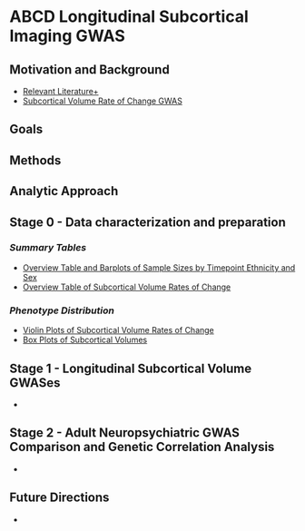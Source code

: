 # **ABCD Longitudinal Subcortical Imaging GWAS**
## Motivation and Background
  - [Relevant Literature+](https://docs.google.com/spreadsheets/d/1daRx5JcFafNdxd7xn3jf4QrojfYBzgE11LgFUIyP4KY)
  - [Subcortical Volume Rate of Change GWAS](https://docs.google.com/presentation/d/1imbz7NTb-ypPThKh5Nri7HHCE4QzD9rOQRNFL5bgUxA/edit?usp=sharing)

## Goals

## Methods

## Analytic Approach

## **Stage 0 - Data characterization and preparation**
### _Summary Tables_
  - [Overview Table and Barplots of Sample Sizes by Timepoint Ethnicity and Sex](https://lowestprime.shinyapps.io/Ethnicity_and_Sex_Counts_by_Timepoint/)
  - [Overview Table of Subcortical Volume Rates of Change](https://lowestprime.shinyapps.io/ROC_Summary_Table/)

### _Phenotype Distribution_
  - [Violin Plots of Subcortical Volume Rates of Change](https://lowestprime.shinyapps.io/Interactive_SCS_ROI_ROC_Violin_Plots_y0_2/)
  - [Box Plots of Subcortical Volumes](https://lowestprime.shinyapps.io/Interactive_SCS_ROI_Volume_Box_Plots_y0_2/)

## **Stage 1 - Longitudinal Subcortical Volume GWASes**
  - 

## **Stage 2 - Adult Neuropsychiatric GWAS Comparison and Genetic Correlation Analysis**
  - 

## Future Directions
  - 
